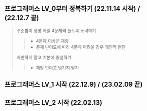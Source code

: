 ## 프로그래머스 LV_0부터 정복하기 (22.11.14 시작) / (22.12.7 끝)

> 꾸준함이 생명 매일 4문제씩 풀도록 노력하기
>
> > -   4문제 이상은 재량
> > -   문제 난이도에 따라 4문제 어려울 경우 개인적 판단
>
> 자만하지 말고 기본에 충실하기
>
> > -   제발 안다고 넘기지 말기

## 프로그래머스 LV_1 시작 (22.12.9) / (23.02.09 끝)

## 프로그래머스 LV_2 시작 (22.02.13)
